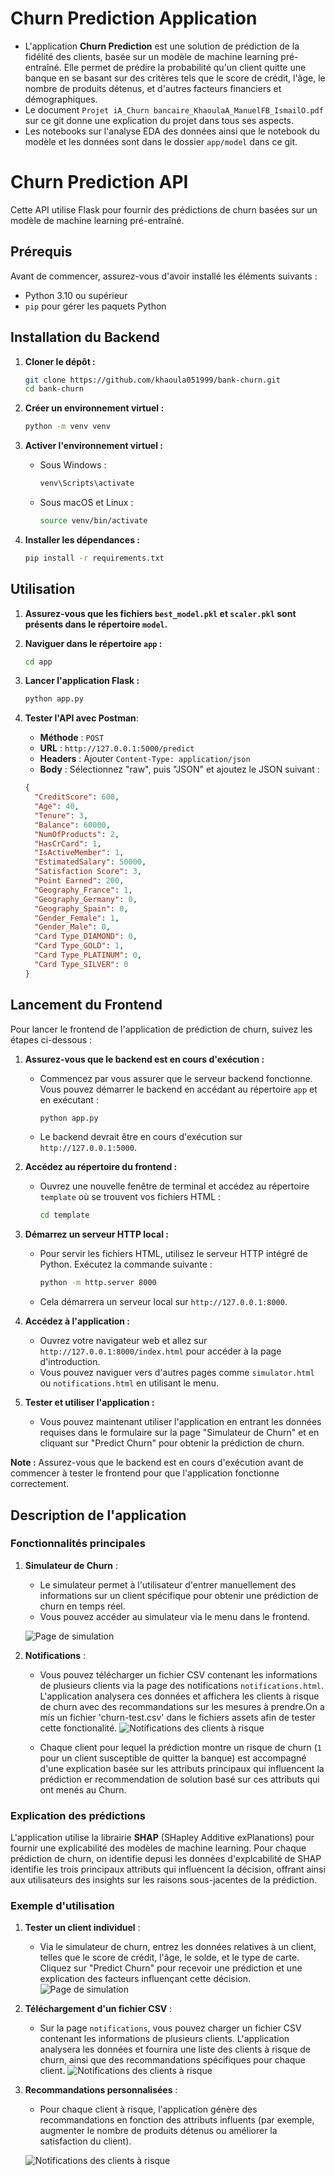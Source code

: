 # Churn Prediction Application
- L'application **Churn Prediction** est une solution de prédiction de la fidélité des clients, basée sur un modèle de machine learning pré-entraîné. Elle permet de prédire la probabilité qu'un client quitte une banque en se basant sur des critères tels que le score de crédit, l'âge, le nombre de produits détenus, et d'autres facteurs financiers et démographiques.
- Le document  `Projet iA_Churn bancaire_KhaoulaA_ManuelFB_IsmailO.pdf` sur ce git donne une explication du projet dans tous ses aspects.
- Les notebooks sur l'analyse EDA des données ainsi que le notebook du modèle et les données sont dans le dossier `app/model` dans ce git.
# Churn Prediction API
Cette API utilise Flask pour fournir des prédictions de churn basées sur un modèle de machine learning pré-entraîné.

## Prérequis

Avant de commencer, assurez-vous d'avoir installé les éléments suivants :

- Python 3.10 ou supérieur
- `pip` pour gérer les paquets Python

## Installation du Backend

1. **Cloner le dépôt :**

   ```sh
   git clone https://github.com/khaoula051999/bank-churn.git
   cd bank-churn
   ```

2. **Créer un environnement virtuel :**

   ```sh
   python -m venv venv
   ```

3. **Activer l'environnement virtuel :**

   - Sous Windows :
     ```sh
     venv\Scripts\activate
     ```
   - Sous macOS et Linux :
     ```sh
     source venv/bin/activate
     ```

4. **Installer les dépendances :**
   ```sh
   pip install -r requirements.txt
   ```

## Utilisation

1. **Assurez-vous que les fichiers `best_model.pkl` et `scaler.pkl` sont présents dans le répertoire `model`.**

2. **Naviguer dans le répertoire `app` :**

   ```sh
   cd app
   ```

3. **Lancer l'application Flask :**

   ```sh
   python app.py
   ```

4. **Tester l'API avec Postman**:
   - **Méthode** : `POST`
   - **URL** : `http://127.0.0.1:5000/predict`
   - **Headers** : Ajouter `Content-Type: application/json`
   - **Body** : Sélectionnez "raw", puis "JSON" et ajoutez le JSON suivant :
   ```json
   {
     "CreditScore": 600,
     "Age": 40,
     "Tenure": 3,
     "Balance": 60000,
     "NumOfProducts": 2,
     "HasCrCard": 1,
     "IsActiveMember": 1,
     "EstimatedSalary": 50000,
     "Satisfaction Score": 3,
     "Point Earned": 200,
     "Geography_France": 1,
     "Geography_Germany": 0,
     "Geography_Spain": 0,
     "Gender_Female": 1,
     "Gender_Male": 0,
     "Card Type_DIAMOND": 0,
     "Card Type_GOLD": 1,
     "Card Type_PLATINUM": 0,
     "Card Type_SILVER": 0
   }
   ```

## Lancement du Frontend

Pour lancer le frontend de l'application de prédiction de churn, suivez les étapes ci-dessous :

1. **Assurez-vous que le backend est en cours d'exécution :**

   - Commencez par vous assurer que le serveur backend fonctionne. Vous pouvez démarrer le backend en accédant au répertoire `app` et en exécutant :
     ```bash
     python app.py
     ```
   - Le backend devrait être en cours d'exécution sur `http://127.0.0.1:5000`.

2. **Accédez au répertoire du frontend :**

   - Ouvrez une nouvelle fenêtre de terminal et accédez au répertoire `template` où se trouvent vos fichiers HTML :
     ```bash
     cd template
     ```

3. **Démarrez un serveur HTTP local :**

   - Pour servir les fichiers HTML, utilisez le serveur HTTP intégré de Python. Exécutez la commande suivante :
     ```bash
     python -m http.server 8000
     ```
   - Cela démarrera un serveur local sur `http://127.0.0.1:8000`.

4. **Accédez à l'application :**

   - Ouvrez votre navigateur web et allez sur `http://127.0.0.1:8000/index.html` pour accéder à la page d'introduction.
   - Vous pouvez naviguer vers d'autres pages comme `simulator.html` ou `notifications.html` en utilisant le menu.

5. **Tester et utiliser l'application :**
   - Vous pouvez maintenant utiliser l'application en entrant les données requises dans le formulaire sur la page "Simulateur de Churn" et en cliquant sur "Predict Churn" pour obtenir la prédiction de churn.

**Note :** Assurez-vous que le backend est en cours d'exécution avant de commencer à tester le frontend pour que l'application fonctionne correctement.

## Description de l'application

### Fonctionnalités principales

1. **Simulateur de Churn** :

   - Le simulateur permet à l'utilisateur d'entrer manuellement des informations sur un client spécifique pour obtenir une prédiction de churn en temps réel.
   - Vous pouvez accéder au simulateur via le menu dans le frontend.

   ![Page de simulation](assets/simulation.JPG)

2. **Notifications** :

   - Vous pouvez télécharger un fichier CSV contenant les informations de plusieurs clients via la page des notifications `notifications.html`. L'application analysera ces données et affichera les clients à risque de churn avec des recommandations sur les mesures à prendre.On a mis un fichier 'churn-test.csv' dans le fichiers assets afin de tester cette fonctionalité.
     ![Notifications des clients à risque](assets/notifications.JPG)

   - Chaque client pour lequel la prédiction montre un risque de churn (`1` pour un client susceptible de quitter la banque) est accompagné d'une explication basée sur les attributs principaux qui influencent la prédiction er recommendation de solution basé sur ces attributs qui ont menés au Churn.

### Explication des prédictions

L'application utilise la librairie **SHAP** (SHapley Additive exPlanations) pour fournir une explicabilité des modèles de machine learning. Pour chaque prédiction de churn, on identifie depusi les données d'explcabilité de SHAP identifie les trois principaux attributs qui influencent la décision, offrant ainsi aux utilisateurs des insights sur les raisons sous-jacentes de la prédiction.

### Exemple d'utilisation

1. **Tester un client individuel** :

   - Via le simulateur de churn, entrez les données relatives à un client, telles que le score de crédit, l'âge, le solde, et le type de carte. Cliquez sur "Predict Churn" pour recevoir une prédiction et une explication des facteurs influençant cette décision.
     ![Page de simulation](assets/simulation-resultat.JPG)

2. **Téléchargement d'un fichier CSV** :

   - Sur la page `notifications`, vous pouvez charger un fichier CSV contenant les informations de plusieurs clients. L'application analysera les données et fournira une liste des clients à risque de churn, ainsi que des recommandations spécifiques pour chaque client.
    ![Notifications des clients à risque](assets/notigicationcsv.JPG)


3. **Recommandations personnalisées** :

   - Pour chaque client à risque, l'application génère des recommandations en fonction des attributs influents (par exemple, augmenter le nombre de produits détenus ou améliorer la satisfaction du client).

   ![Notifications des clients à risque](assets/notification-resultat.JPG)
